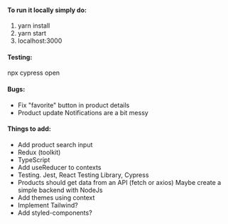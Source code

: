 #### To run it locally simply do:
1. yarn install
2. yarn start
3. localhost:3000


#### Testing:
npx cypress open


#### Bugs:
* Fix "favorite" button in product details
* Product update Notifications are a bit messy


#### Things to add:
* Add product search input
* Redux (toolkit)
* TypeScript
* Add useReducer to contexts
* Testing. Jest, React Testing Library, Cypress
* Products should get data from an API (fetch or axios)
  Maybe create a simple backend with NodeJs
* Add themes using context
* Implement Tailwind?
* Add styled-components?
